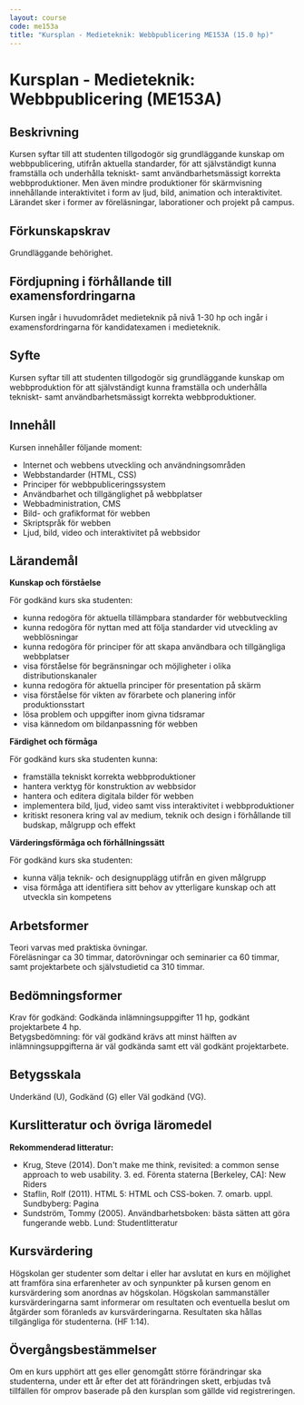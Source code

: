 ```yaml
---
layout: course
code: me153a
title: "Kursplan - Medieteknik: Webbpublicering ME153A (15.0 hp)"
---
```


# Kursplan - Medieteknik: Webbpublicering (ME153A)

## Beskrivning

Kursen syftar till att studenten tillgodogör sig grundläggande kunskap om webbpublicering, utifrån aktuella standarder, för att självständigt kunna framställa och underhålla tekniskt- samt användbarhetsmässigt korrekta webbproduktioner. Men även mindre produktioner för skärmvisning innehållande interaktivitet i form av ljud, bild, animation och interaktivitet. Lärandet sker i former av föreläsningar, laborationer och projekt på campus.

## Förkunskapskrav

Grundläggande behörighet.

## Fördjupning i förhållande till examensfordringarna

Kursen ingår i huvudområdet medieteknik på nivå 1-30 hp och ingår i examensfordringarna för kandidatexamen i medieteknik.

## Syfte

Kursen syftar till att studenten tillgodogör sig grundläggande kunskap om webbproduktion för att självständigt kunna framställa och underhålla tekniskt- samt användbarhetsmässigt korrekta webbproduktioner.

## Innehåll

Kursen innehåller följande moment:

* Internet och webbens utveckling och användningsområden
* Webbstandarder (HTML, CSS)
* Principer för webbpubliceringssystem
* Användbarhet och tillgänglighet på webbplatser
* Webbadministration, CMS
* Bild- och grafikformat för webben
* Skriptspråk för webben
* Ljud, bild, video och interaktivitet på webbsidor

## Lärandemål

**Kunskap och förståelse**

För godkänd kurs ska studenten:

* kunna redogöra för aktuella tillämpbara standarder för webbutveckling
* kunna redogöra för nyttan med att följa standarder vid utveckling av webblösningar
* kunna redogöra för principer för att skapa användbara och tillgängliga webbplatser
* visa förståelse för begränsningar och möjligheter i olika distributionskanaler
* kunna redogöra för aktuella principer för presentation på skärm
* visa förståelse för vikten av förarbete och planering inför produktionsstart
* lösa problem och uppgifter inom givna tidsramar
* visa kännedom om bildanpassning för webben

**Färdighet och förmåga**

För godkänd kurs ska studenten kunna:

* framställa tekniskt korrekta webbproduktioner
* hantera verktyg för konstruktion av webbsidor
* hantera och editera digitala bilder för webben
* implementera bild, ljud, video samt viss interaktivitet i webbproduktioner
* kritiskt resonera kring val av medium, teknik och design i förhållande till budskap, målgrupp och effekt

**Värderingsförmåga och förhållningssätt**

För godkänd kurs ska studenten:

* kunna välja teknik- och designupplägg utifrån en given målgrupp
* visa förmåga att identifiera sitt behov av ytterligare kunskap och att utveckla sin kompetens

## Arbetsformer

Teori varvas med praktiska övningar.  
Föreläsningar ca 30 timmar, datorövningar och seminarier ca 60 timmar, samt projektarbete och självstudietid ca 310 timmar.

## Bedömningsformer

Krav för godkänd: Godkända inlämningsuppgifter 11 hp, godkänt projektarbete 4 hp.  
Betygsbedömning: för väl godkänd krävs att minst hälften av inlämningsuppgifterna är väl godkända samt ett väl godkänt projektarbete.

## Betygsskala

Underkänd (U), Godkänd (G) eller Väl godkänd (VG).

## Kurslitteratur och övriga läromedel

**Rekommenderad litteratur:** 

* Krug, Steve (2014). Don't make me think, revisited: a common sense approach to web usability. 3. ed. Förenta staterna [Berkeley, CA]: New Riders
* Staflin, Rolf (2011). HTML 5: HTML och CSS-boken. 7. omarb. uppl. Sundbyberg: Pagina
* Sundström, Tommy (2005). Användbarhetsboken: bästa sätten att göra fungerande webb. Lund: Studentlitteratur

## Kursvärdering

Högskolan ger studenter som deltar i eller har avslutat en kurs en möjlighet att framföra sina erfarenheter av och synpunkter på kursen genom en kursvärdering som anordnas av högskolan. Högskolan sammanställer kursvärderingarna samt informerar om resultaten och eventuella beslut om åtgärder som föranleds av kursvärderingarna. Resultaten ska hållas tillgängliga för studenterna. (HF 1:14).

## Övergångsbestämmelser

Om en kurs upphört att ges eller genomgått större förändringar ska studenterna, under ett år efter det att förändringen skett, erbjudas två tillfällen för omprov baserade på den kursplan som gällde vid registreringen.
